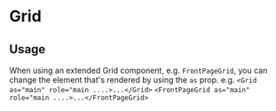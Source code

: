 # Grid

## Usage

When using an extended Grid component, e.g. `FrontPageGrid`, you can change the element that's rendered by using the `as` prop.
e.g.
`<Grid as="main" role="main ....>...</Grid>`
`<FrontPageGrid as="main" role="main ....>...</FrontPageGrid>`
